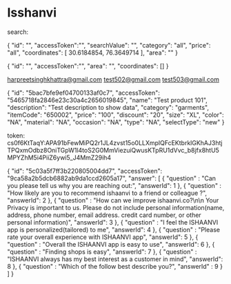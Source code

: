 # Isshanvi

search:

{
	"id": "",
    "accessToken":"",
    "searchValue": "", 
    "category": "all",
    "price": "all",
    "coordinates": [ 30.6184854, 76.3649714 ],
    "area": ""
}

{
    "id": "",
    "accessToken":"",
    "area": "",
    "coordinates": []
}


harpreetsinghkhattra@gmail.com
test502@gmail.com
test503@gmail.com

{
  "id": "5bac7bfe9ef04700133af0c7", 
  "accessToken": "5465718fa2846e23c30a4c2656019845",
  "name": "Test product 101", 
  "description": "Test description to show data",
  "category": "garments",
  "itemCode": "650002",
  "price": "100",
  "discount": "20",
  "size": "XL", 
  "color": "NA",
  "material": "NA",
  "occasion": "NA",
  "type": "NA",
  "selectType": "new" 
}

token:
cs0f6KtTaqY:APA91bFewMiPQ2r1JL4zvst15o0LLXmplQFcEKtbrklGKhAJ3htjTPQxmOdbz8OniTGpW1l4toS2G0MmViezuiQwusKTpRU1dVvc_b8jfx8htU5MPYZhM5i4PiiZ6ywi5_J4MmZ29ih4


{
  "id": "5c03a5f7ff3b220805004dd7",
  "accessToken": "9ca58a2b5dcb6882ab9da1ccd2605a17", 
  "answer": [
    {
        "question" : "Can you please tell us why you are reaching out:",
        "answerId": 1
    },
    {
        "question" : "How likely are you to recommend ishaanvi to a friend or colleague ?",
        "answerId": 2
    },
    {
        "question" : "How can we improve ishaanvi.co?\n\n Your Privacy is important to us. Please do not include personal information(name, address, phone number, email address. credit card number, or other personal information)",
        "answerId": 3
    },
    {
        "question" : "I feel the ISHAANVI app is personalized(tailored) to me",
        "answerId": 4
    },
    {
        "question" : "Please rate your overall experience with ISHAANVI app",
        "answerId": 5
    },
    {
        "question" : "Overall the ISHAANVI app is easy to use",
        "answerId": 6
    },
    {
        "question" : "Finding shops is easy",
        "answerId": 7
    },
    {
        "question" : "ISHAANVI always has my best interest as a customer in mind",
        "answerId": 8
    },
    {
        "question" : "Which of the follow best describe you?",
        "answerId" : 9
    }
]
}
